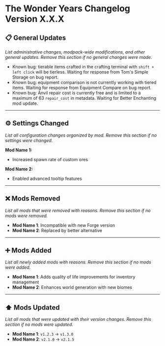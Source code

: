 # The Wonder Years Changelog Version X.X.X

## 📋 General Updates

*List administrative changes, modpack-wide modifications, and other general updates. Remove this section if no general changes were made.*

- Known bug: tierable items crafted in the crafting terminal with `shift + left click` will be tierless. Waiting for response from Tom's Simple Storage on bug report.
- Known bug: equipment comparison is not currently working with tiered items. Waiting for response from Equipment Compare on bug report.
- Known bug: Anvil repair cost is currently free and is limited to a maximum of 63 `repair_cost` in metadata. Waiting for Better Enchanting mod update.

---

## ⚙️ Settings Changed

*List all configuration changes organized by mod. Remove this section if no settings were changed.*

**Mod Name 1:**

- Increased spawn rate of custom ores

**Mod Name 2:**

- Enabled advanced tooltip features

---

## ❌ Mods Removed

*List all mods that were removed with reasons. Remove this section if no mods were removed.*

- **Mod Name 1**: Incompatible with new Forge version
- **Mod Name 2**: Replaced by better alternative

---

## ➕ Mods Added

*List all newly added mods with reasons. Remove this section if no mods were added.*

- **Mod Name 1**: Adds quality of life improvements for inventory management
- **Mod Name 2**: Enhances world generation with new biomes

---

## ⬆️ Mods Updated

*List all mods that were updated with their version changes. Remove this section if no mods were updated.*

- **Mod Name 1**: `v1.2.3` → `v1.3.0`
- **Mod Name 2**: `v2.1.0` → `v2.1.5`
